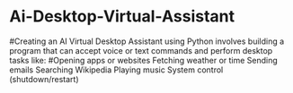 # Ai-Desktop-Virtual-Assistant
#Creating an AI Virtual Desktop Assistant using Python involves building a program that can accept voice or text commands and perform desktop tasks like:
#Opening apps or websites
Fetching weather or time
Sending emails
Searching Wikipedia
Playing music
System control (shutdown/restart)
